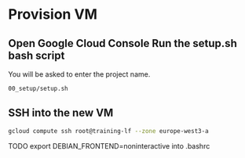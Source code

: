 # Provision VM 

## Open Google Cloud Console Run the setup.sh bash script

You will be asked to enter the project name.

```bash
00_setup/setup.sh
```

## SSH into the new VM

```bash
gcloud compute ssh root@training-lf --zone europe-west3-a
```

TODO export DEBIAN_FRONTEND=noninteractive into .bashrc